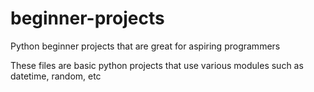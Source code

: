 # beginner-projects
Python beginner projects that are great for aspiring programmers

These files are basic python projects that use various modules such as datetime, random, etc
